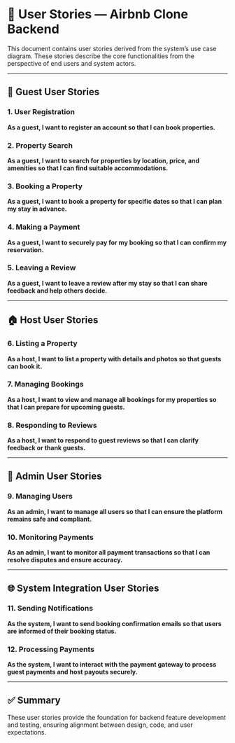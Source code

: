 # 🧾 User Stories — Airbnb Clone Backend

This document contains user stories derived from the system’s use case diagram. These stories describe the core functionalities from the perspective of end users and system actors.

---

## 👤 Guest User Stories

### 1. User Registration

**As a guest, I want to register an account so that I can book properties.**

### 2. Property Search

**As a guest, I want to search for properties by location, price, and amenities so that I can find suitable accommodations.**

### 3. Booking a Property

**As a guest, I want to book a property for specific dates so that I can plan my stay in advance.**

### 4. Making a Payment

**As a guest, I want to securely pay for my booking so that I can confirm my reservation.**

### 5. Leaving a Review

**As a guest, I want to leave a review after my stay so that I can share feedback and help others decide.**

---

## 🏠 Host User Stories

### 6. Listing a Property

**As a host, I want to list a property with details and photos so that guests can book it.**

### 7. Managing Bookings

**As a host, I want to view and manage all bookings for my properties so that I can prepare for upcoming guests.**

### 8. Responding to Reviews

**As a host, I want to respond to guest reviews so that I can clarify feedback or thank guests.**

---

## 👮 Admin User Stories

### 9. Managing Users

**As an admin, I want to manage all users so that I can ensure the platform remains safe and compliant.**

### 10. Monitoring Payments

**As an admin, I want to monitor all payment transactions so that I can resolve disputes and ensure accuracy.**

---

## 🌐 System Integration User Stories

### 11. Sending Notifications

**As the system, I want to send booking confirmation emails so that users are informed of their booking status.**

### 12. Processing Payments

**As the system, I want to interact with the payment gateway to process guest payments and host payouts securely.**

---

## ✅ Summary

These user stories provide the foundation for backend feature development and testing, ensuring alignment between design, code, and user expectations.
